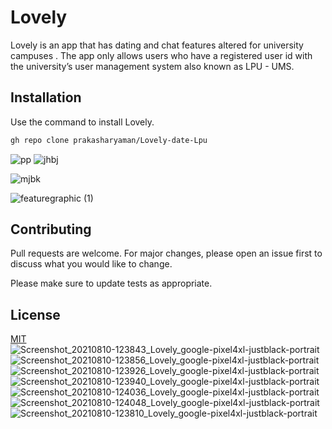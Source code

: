 # Lovely
 
Lovely  is an app that has dating and chat features altered for university campuses . The app only allows users who have a registered user id with the university’s user management system also known as LPU - UMS.

## Installation

Use the command to install Lovely.

```bash
gh repo clone prakasharyaman/Lovely-date-Lpu
```

![pp](https://user-images.githubusercontent.com/63445447/145514378-88108c14-d776-4803-9c07-dd5ca42bcbbf.png)
![jhbj](https://user-images.githubusercontent.com/63445447/145514384-67b15498-60f3-43a5-8fab-8ea18650f134.png)

![mjbk](https://user-images.githubusercontent.com/63445447/145514392-fa27182a-fe6a-470c-b850-f0d6d2918fa1.png)


![featuregraphic (1)](https://user-images.githubusercontent.com/63445447/142842171-164b2068-b7f3-469f-a537-90bb15c8b366.png)

## Contributing
Pull requests are welcome. For major changes, please open an issue first to discuss what you would like to change.

Please make sure to update tests as appropriate.

## License
[MIT](https://choosealicense.com/licenses/mit/)
![Screenshot_20210810-123843_Lovely_google-pixel4xl-justblack-portrait](https://user-images.githubusercontent.com/63445447/160233435-345dcffc-c2ae-4cc9-ab3d-db2919b65124.png)
![Screenshot_20210810-123856_Lovely_google-pixel4xl-justblack-portrait](https://user-images.githubusercontent.com/63445447/160233442-cc7cdb40-6a6e-410b-bd32-c0d614e8a7c4.png)
![Screenshot_20210810-123926_Lovely_google-pixel4xl-justblack-portrait](https://user-images.githubusercontent.com/63445447/160233464-cf319726-461e-409d-a203-4a48b3c63c30.png)
![Screenshot_20210810-123940_Lovely_google-pixel4xl-justblack-portrait](https://user-images.githubusercontent.com/63445447/160233468-34dedfe9-c3d9-4d7a-ac50-66aaef35d5cf.png)
![Screenshot_20210810-124036_Lovely_google-pixel4xl-justblack-portrait](https://user-images.githubusercontent.com/63445447/160233476-27ac59c6-34b4-439c-8522-893858893fd5.png)
![Screenshot_20210810-124048_Lovely_google-pixel4xl-justblack-portrait](https://user-images.githubusercontent.com/63445447/160233478-429b9d71-355b-4c66-a4e2-41736438fa71.png)
![Screenshot_20210810-123810_Lovely_google-pixel4xl-justblack-portrait](https://user-images.githubusercontent.com/63445447/160233480-7e3522f1-33f9-4029-b0c8-e8284673c3c3.png)
